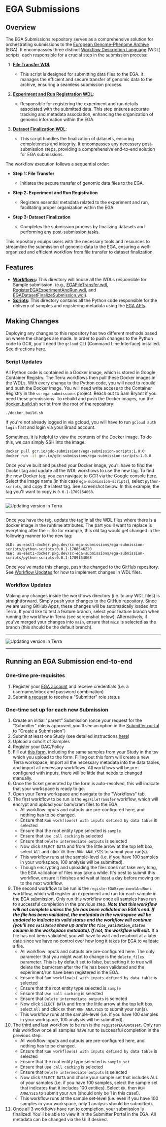 # EGA Submissions

## Overview
The EGA Submissions repository serves as a comprehensive solution for orchestrating submissions to the [European Genome-Phenome Archive](https://ega-archive.org/) (EGA). It encompasses three distinct [Workflow Description Language](https://openwdl.org/) (WDL) scripts, each responsible for a crucial step in the submission process:

1. **[File Transfer WDL](workflows/EGAFileTransfer/EGAFileTransfer.wdl)**: 
   - This script is designed for submitting data files to the EGA. It manages the efficient and secure transfer of genomic data to the archive, ensuring a seamless submission process.

2. **[Experiment and Run Registration WDL](workflows/RegisterEGAExperimentAndRun/RegisterEGAExperimentAndRun.wdl)**: 
   - Responsible for registering the experiment and run details associated with the submitted data. This step ensures accurate tracking and metadata association, enhancing the organization of genomic information within the EGA.

3. **[Dataset Finalization WDL](workflows/RegisterEGADatasetFinalizeSubmission/RegisterEGADatasetFinalizeSubmission.wdl)**: 
   - This script handles the finalization of datasets, ensuring completeness and integrity. It encompasses any necessary post-submission steps, providing a comprehensive end-to-end solution for EGA submissions.

The workflow execution follows a sequential order:

- **Step 1: File Transfer**
  - Initiates the secure transfer of genomic data files to the EGA.

- **Step 2: Experiment and Run Registration**
  - Registers essential metadata related to the experiment and run, facilitating proper organization within the EGA.

- **Step 3: Dataset Finalization**
  - Completes the submission process by finalizing datasets and performing any post-submission tasks.

This repository equips users with the necessary tools and resources to streamline the submission of genomic data to the EGA, ensuring a well-organized and efficient workflow from file transfer to dataset finalization.

## Features
- **[Workflows](workflows):** This directory will house all the WDLs responsible for Sample submission. (e.g., [EGAFileTransfer.wdl](workflows/EGAFileTransfer/EGAFileTransfer.wdl), [RegisterEGAExperimentAndRun.wdl](workflows/RegisterEGAExperimentAndRun/RegisterEGAExperimentAndRun.wdl), and [EGADatasetFinalizeSubmission.wdl](workflows/RegisterEGADatasetFinalizeSubmission/RegisterEGADatasetFinalizeSubmission.wdl)).
- **[Scripts](scripts):** This directory contains all the Python code responsible for the delivery of samples and registering metadata using the [EGA APIs](https://submission.ega-archive.org/api/spec/#/).

## Making Changes
Deploying any changes to this repository has two different methods based on where the changes are made.
In order to push changes to the Python code to GCR, you'll need the `gcloud` CLI (Command Line Interface) installed. See directions [here](https://cloud.google.com/sdk/docs/install).

### Script Updates
All Python code is contained in a Docker image, which is stored in Google Container Registry. The Terra workflows then pull these Docker images in the WDLs.
With every change to the Python code, you will need to rebuild and push the Docker image. You will need write access to the Container Registry in the `sc-ega-submissions` project. Reach out to Sam Bryant if you need these permissions.
To rebuild and push the Docker images, run the [docker_build.sh](docker_build.sh) script from the root of the repository: 
```commandline
./docker_build.sh
```

If you're not already logged in via gcloud, you will have to run `gcloud auth login` first and login via your Broad account.

Sometimes, it is helpful to view the contents of the Docker image. To do this, we can simply SSH into the image:
```bash
docker pull gcr.io/gdc-submissions/ega-submission-scripts:1.0.0
docker run -it gcr.io/gdc-submissions/ega-submission-scripts:1.0.0
```

Once you've built and pushed your Docker image, you'll have to find the Docker tag and update all the WDL workflows to use the new tag. 
To find the new Docker tag, you can navigate to GCR via the Google console [here](https://console.cloud.google.com/artifacts?authuser=0&project=sc-ega-submissions). Select the image name (in this case `ega-submission-scripts`), select `python-scripts`, and copy the latest tag. See screenshot below. In this example, the tag you'll want to copy is `0.0.1-1709154068`.

---
![Updating version in Terra](images/GCR_tag.png)

---

Once you have the tag, update the tag in all the WDL files where there is a docker image in the runtime attributes. The part you'll want to replace is everything after the `:`. 
So for example, this old tag would get changed in the following manner to the new tag:
```
OLD: us-east1-docker.pkg.dev/sc-ega-submissions/ega-submission-scripts/python-scripts:0.0.1-1708546220
NEW: us-east1-docker.pkg.dev/sc-ega-submissions/ega-submission-scripts/python-scripts:0.0.1-1709154068
```
Once you've made this change, push the changed to the GitHub repository. See [Workflow Updates](#workflow-updates) for how to implement changes in WDL files.

### Workflow Updates
Making any changes inside the workflows directory (i.e. to any WDL files) is straightforward. Simply push your changes to the GitHub repository. Since we are using GitHub Apps, these changes will be automatically loaded into Terra. If you'd like to test a feature branch, select your feature branch when running the workflow in Terra (see screenshot below). Alternatively, if you've merged your changes into `main`, ensure that `main` is selected as the branch (this should be the default branch).

---
![Updating version in Terra](images/workspace_info.png)

---


## Running an EGA Submission end-to-end
### One-time pre-requisites
1. Register your [EGA account](https://ega-archive.org/register/) and receive credentials (i.e. a username/inbox and password combination)
2. Submit [a request](https://profile.ega-archive.org/submitter-request) to receive a "Submitter" role status 

### One-time set up for each new Submission 
1. Create an initial "parent" Submission (once your request for the "Submitter" role is approved, you'll see an option in the [Submitter portal](https://submission.ega-archive.org/) to "Create a Submission")
2. Submit at least one Study (see detailed instructions [here](https://ega-archive.org/submission/metadata/submission/sequencing-phenotype/submitter-portal/))
3. Upload a cohort of Samples 
4. Register your DAC/Policy 
5. Fill out [this form](https://data-operations-portal.gotc-prod.broadinstitute.org/jira/ega_sample_submission/), including the same samples from your Study in the tsv which you upload to the form. Filling out this form will create a new Terra workspace, import all the necessary metadata into the data tables, and import all necessary workflows. All workflows will be pre-configured with inputs, there will be little that needs to changed manually. 
6. Once the ticket generated by the form is auto-resolved, this will indicate that your workspace is ready to go. 
7. Open your Terra workspace and navigate to the "Workflows" tab. 
8. The first workflow to be run is the `egaFileTransfer` workflow, which will encrypt and upload your bam/cram files to the EGA. 
   * All workflow inputs and outputs are pre-configured here, and nothing has to be changed. 
   * Ensure that `Run workflow(s) with inputs defined by data table` is selected
   * Ensure that the root entity type selected is `sample`
   * Ensure that `Use call caching` is selected
   * Ensure that `Delete intermediate outputs` is selected 
   * Now click `SELECT DATA` and from the little arrow at the top left box, select `All` and click `OK` then `RUN ANALYSIS` to submit your run(s). 
   * This workflow runs at the sample-level (i.e. if you have 100 samples in your workspace, 100 analysis will be submitted). 
   * Though encrypting and uploading the files does not take very long, the EGA validation of files may take a while. It's best to submit this workflow, ensure it finishes and wait at least a day before moving on to the next workflow.
9. The second workflow to be run is the `registerEGAExperimentAndRuns` workflow, which will register an experiment and run for each sample in the EGA submission. Only run this workflow once all samples have run to successful completion in the previous step. _**Note that this workflow will not complete unless the file has been validated on EGA's end. If the file has been validated, the metadata in the workspace will be updated to indicate its valid status and the workflow will continue (you'll see `validated` show up under the `file_validation_status` column in the workspace metadata). If not, the workflow will exit.**_ If a file has not been validated, you will have to wait and resubmit at a later date since we have no control over how long it takes for EGA to validate a file.
   * All workflow inputs and outputs are pre-configured here. The only parameter that you might want to change is the `delete_files` parameter. This is by default set to false, but setting it to true will delete the bam/cram after the file has been validated and the experiment/run have been registered in the EGA.
   * Ensure that `Run workflow(s) with inputs defined by data table` is selected
   * Ensure that the root entity type selected is `sample`
   * Ensure that `Use call caching` is selected
   * Ensure that `Delete intermediate outputs` is selected 
   * Now click `SELECT DATA` and from the little arrow at the top left box, select `All` and click `OK` then `RUN ANALYSIS` to submit your run(s).
   * This workflow runs at the sample-level (i.e. if you have 100 samples in your workspace, 100 analysis will be submitted).
10. The third and last workflow to be run is the `registerEGADataset`. Only run this workflow once all samples have run to successful completion in the previous step.
    * All workflow inputs and outputs are pre-configured here, and nothing has to be changed. 
    * Ensure that `Run workflow(s) with inputs defined by data table` is selected
    * Ensure that the root entity type selected is `sample_set`
    * Ensure that `Use call caching` is selected
    * Ensure that `Delete intermediate outputs` is selected 
    * Now click `SELECT DATA` and chose your sample set that includes ALL of your samples (i.e. if you have 100 samples, select the sample set that indicates that it includes 100 entities). Select `OK`, then `RUN ANALYSIS` to submit your _run_ (should only be 1 in this case!). 
    * This workflow runs at the sample set-level (i.e. even if you have 100 samples in your workspace, only 1 analysis should be submitted).
11. Once all 3 workflows have run to completion, your submission is finalized! You'll be able to view it in the Submitter Portal in the EGA. All metadata can be changed via the UI if desired.